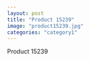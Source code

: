 ```yaml
---
layout: post
title: "Product 15239"
image: "product15239.jpg"
categories: "category1"
---
```

Product 15239
